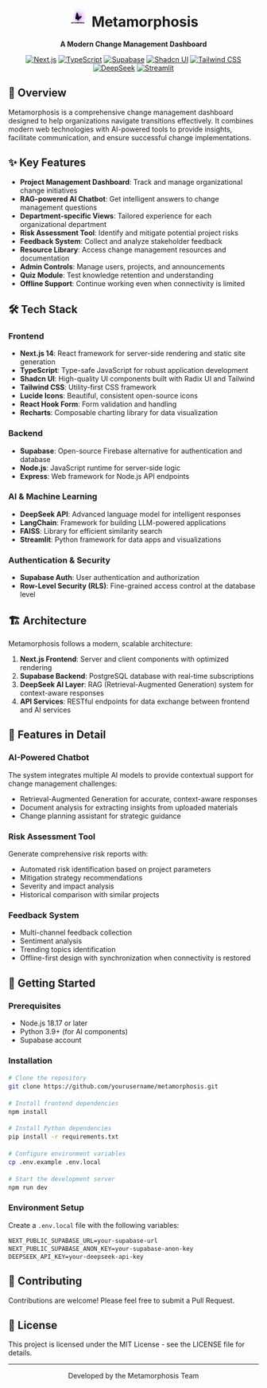 <div align="center">
  
# <img src="public/images/METAMORPHOSIS.png" alt="Metamorphosis Logo" width="40" height="40" /> Metamorphosis

**A Modern Change Management Dashboard**

[![Next.js](https://img.shields.io/badge/Next.js-14-black?style=for-the-badge&logo=next.js)](https://nextjs.org/)
[![TypeScript](https://img.shields.io/badge/TypeScript-blue?style=for-the-badge&logo=typescript)](https://www.typescriptlang.org/)
[![Supabase](https://img.shields.io/badge/Supabase-3ECF8E?style=for-the-badge&logo=supabase&logoColor=white)](https://supabase.com/)
[![Shadcn UI](https://img.shields.io/badge/Shadcn%20UI-000000?style=for-the-badge&logo=shadcnui)](https://ui.shadcn.com/)
[![Tailwind CSS](https://img.shields.io/badge/Tailwind%20CSS-38B2AC?style=for-the-badge&logo=tailwind-css&logoColor=white)](https://tailwindcss.com/)
[![DeepSeek](https://img.shields.io/badge/DeepSeek%20AI-712CF9?style=for-the-badge)](https://deepseek.ai/)
[![Streamlit](https://img.shields.io/badge/Streamlit-FF4B4B?style=for-the-badge&logo=streamlit&logoColor=white)](https://streamlit.io/)

</div>

## 📖 Overview

Metamorphosis is a comprehensive change management dashboard designed to help organizations navigate transitions effectively. It combines modern web technologies with AI-powered tools to provide insights, facilitate communication, and ensure successful change implementations.

## ✨ Key Features

- **Project Management Dashboard**: Track and manage organizational change initiatives
- **RAG-powered AI Chatbot**: Get intelligent answers to change management questions
- **Department-specific Views**: Tailored experience for each organizational department
- **Risk Assessment Tool**: Identify and mitigate potential project risks
- **Feedback System**: Collect and analyze stakeholder feedback
- **Resource Library**: Access change management resources and documentation
- **Admin Controls**: Manage users, projects, and announcements
- **Quiz Module**: Test knowledge retention and understanding
- **Offline Support**: Continue working even when connectivity is limited

## 🛠️ Tech Stack

### Frontend
- **Next.js 14**: React framework for server-side rendering and static site generation
- **TypeScript**: Type-safe JavaScript for robust application development
- **Shadcn UI**: High-quality UI components built with Radix UI and Tailwind
- **Tailwind CSS**: Utility-first CSS framework
- **Lucide Icons**: Beautiful, consistent open-source icons
- **React Hook Form**: Form validation and handling
- **Recharts**: Composable charting library for data visualization

### Backend
- **Supabase**: Open-source Firebase alternative for authentication and database
- **Node.js**: JavaScript runtime for server-side logic
- **Express**: Web framework for Node.js API endpoints

### AI & Machine Learning
- **DeepSeek API**: Advanced language model for intelligent responses
- **LangChain**: Framework for building LLM-powered applications
- **FAISS**: Library for efficient similarity search
- **Streamlit**: Python framework for data apps and visualizations

### Authentication & Security
- **Supabase Auth**: User authentication and authorization
- **Row-Level Security (RLS)**: Fine-grained access control at the database level

## 🏗️ Architecture

Metamorphosis follows a modern, scalable architecture:

1. **Next.js Frontend**: Server and client components with optimized rendering
2. **Supabase Backend**: PostgreSQL database with real-time subscriptions
3. **DeepSeek AI Layer**: RAG (Retrieval-Augmented Generation) system for context-aware responses
4. **API Services**: RESTful endpoints for data exchange between frontend and AI services

## 📱 Features in Detail

### AI-Powered Chatbot
The system integrates multiple AI models to provide contextual support for change management challenges:
- Retrieval-Augmented Generation for accurate, context-aware responses
- Document analysis for extracting insights from uploaded materials
- Change planning assistant for strategic guidance

### Risk Assessment Tool
Generate comprehensive risk reports with:
- Automated risk identification based on project parameters
- Mitigation strategy recommendations
- Severity and impact analysis
- Historical comparison with similar projects

### Feedback System
- Multi-channel feedback collection
- Sentiment analysis
- Trending topics identification
- Offline-first design with synchronization when connectivity is restored

## 🚀 Getting Started

### Prerequisites
- Node.js 18.17 or later
- Python 3.9+ (for AI components)
- Supabase account

### Installation

```bash
# Clone the repository
git clone https://github.com/yourusername/metamorphosis.git

# Install frontend dependencies
npm install

# Install Python dependencies
pip install -r requirements.txt

# Configure environment variables
cp .env.example .env.local

# Start the development server
npm run dev
```

### Environment Setup
Create a `.env.local` file with the following variables:

```
NEXT_PUBLIC_SUPABASE_URL=your-supabase-url
NEXT_PUBLIC_SUPABASE_ANON_KEY=your-supabase-anon-key
DEEPSEEK_API_KEY=your-deepseek-api-key
```

## 📝 Contributing

Contributions are welcome! Please feel free to submit a Pull Request.

## 📄 License

This project is licensed under the MIT License - see the LICENSE file for details.

---

<div align="center">
  <p>Developed by the Metamorphosis Team</p>
</div> 
